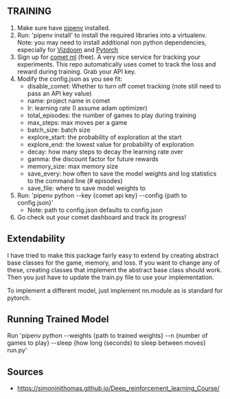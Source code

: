 ## TRAINING

1. Make sure have [pipenv](https://pipenv.readthedocs.io/en/latest/) installed.
2. Run: 'pipenv install' to install the required libraries into a virtualenv. Note: you may need to install additional
non python dependencies, especially for [Vizdoom](https://github.com/mwydmuch/ViZDoom/blob/master/doc/Building.md) 
and [Pytorch](https://pytorch.org/)
3. Sign up for [comet ml](https://www.comet.ml/) (free). A very nice service for tracking your experiments. This repo
automatically uses comet to track the loss and reward during training. Grab your API key.
4. Modify the config.json as you see fit:
    * disable_comet: Whether to turn off comet tracking (note still need to pass an API key value)
    * name: project name in comet
    * lr: learning rate (I assume adam optimizer)
    * total_episodes: the number of games to play during training
    * max_steps: max moves per a game
    * batch_size: batch size
    * explore_start: the probability of exploration at the start
    * explore_end: the lowest value for probability of exploration
    * decay: how many steps to decay the learning rate over
    * gamma: the discount factor for future rewards
    * memory_size: max memory size
    * save_every: how often to save the model weights and log statistics to the command line (# episodes)
    * save_file: where to save model weights to
5. Run: 'pipenv python --key {comet api key} --config {path to config.json}'
    * Note: path to config.json defaults to config.json
6. Go check out your comet dashboard and track its progress!


## Extendability

I have tried to make this package fairly easy to extend by creating abstract base classes for the game, memory, 
and loss. If you want to change any of these, creating classes that implement the abstract base class should work.
Then you just have to update the train.py file to use your implementation.

To implement a different model, just implement nn.module as is standard for pytorch.

## Running Trained Model

Run 'pipenv python --weights {path to trained weights} --n {number of games to play} --sleep {how long (seconds) to 
sleep between moves} run.py'

## Sources
* https://simoninithomas.github.io/Deep_reinforcement_learning_Course/


  
